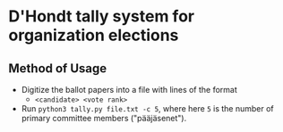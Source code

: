 # D'Hondt tally system for organization elections

## Method of Usage

* Digitize the ballot papers into a file with lines of the format
  * `<candidate> <vote rank>`
* Run `python3 tally.py file.txt -c 5`, where here `5` is the number of primary committee members ("pääjäsenet").

